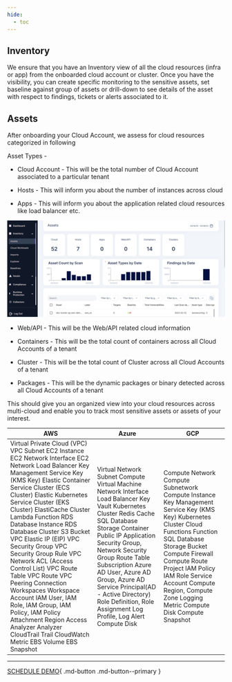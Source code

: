 ```yaml
---
hide:
  - toc
---
```


## **Inventory**

 

We ensure that you have an Inventory view of all the cloud resources (infra or app) from the onboarded cloud account or cluster. Once you have the visibility, you can create specific monitoring to the sensitive assets, set baseline against group of assets or drill-down to see details of the asset with respect to findings, tickets or alerts associated to it.

 

## **Assets**

After onboarding your Cloud Account, we assess for cloud resources categorized in following 

Asset Types -

+ Cloud Account - This will be the total number of Cloud Account associated to a particular tenant

+ Hosts - This will inform you about the number of instances across cloud 

+ Apps - This will inform you about the application related cloud resources like load balancer etc.

![](/saas/images/assets.png)


+ Web/API - This will be the Web/API related cloud information

+ Containers - This will be the total count of containers across all Cloud Accounts of a tenant

+ Cluster - This will be the total count of Cluster across all Cloud Accounts of a tenant

+ Packages - This will be the dynamic packages or binary detected across all Cloud Accounts of a tenant

This should give you an organized view into your cloud resources across multi-cloud and enable you to track most sensitive assets or assets of your interest.

| AWS                                                                                                                                                                                                                                                                                                                                                                                                                                                                                                                                                                                                                                                                                | Azure                                                                                                                                                                                                                                                                                                                                                                                               | GCP                                                                                                                                                                                                                                                                                                                   |
|------------------------------------------------------------------------------------------------------------------------------------------------------------------------------------------------------------------------------------------------------------------------------------------------------------------------------------------------------------------------------------------------------------------------------------------------------------------------------------------------------------------------------------------------------------------------------------------------------------------------------------------------------------------------------------|-----------------------------------------------------------------------------------------------------------------------------------------------------------------------------------------------------------------------------------------------------------------------------------------------------------------------------------------------------------------------------------------------------|-----------------------------------------------------------------------------------------------------------------------------------------------------------------------------------------------------------------------------------------------------------------------------------------------------------------------|
| Virtual Private Cloud (VPC) VPC Subnet EC2 Instance EC2 Network Interface EC2 Network Load Balancer Key Management Service Key (KMS Key) Elastic Container Service Cluster (ECS Cluster) Elastic Kubernetes Service Cluster (EKS Cluster) ElastiCache Cluster Lambda Function RDS Database Instance RDS Database Cluster S3 Bucket VPC Elastic IP (EIP) VPC Security Group VPC Security Group Rule VPC Network ACL (Access Control List) VPC Route Table VPC Route VPC Peering Connection Workspaces Workspace Account IAM User, IAM Role, IAM Group, IAM Policy, IAM Policy Attachment Region Access Analyzer Analyzer CloudTrail Trail CloudWatch Metric EBS Volume EBS Snapshot | Virtual Network Subnet Compute Virtual Machine Network Interface Load Balancer Key Vault  Kubernetes Cluster Redis Cache SQL Database Storage Container Public IP Application Security Group, Network Security Group Route Table Subscription Azure AD User, Azure AD Group, Azure AD Service Principal(AD - Active Directory) Role Definition, Role Assignment Log Profile, Log Alert Compute Disk | Compute Network Compute Subnetwork Compute Instance Key Management Service Key (KMS Key) Kubernetes Cluster Cloud Functions Function SQL Database Storage Bucket Compute Firewall Compute Route Project IAM Policy IAM Role Service Account Compute Region, Compute Zone Logging Metric Compute Disk Compute Snapshot |
- - - 
[SCHEDULE DEMO](https://www.accuknox.com/contact-us){ .md-button .md-button--primary }